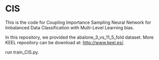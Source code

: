 # CIS
This is the code for Coupling Importance Sampling Neural Network for Imbalanced Data Classification with Multi-Level Learning bias.

In this repository, we provided the abalone_3_vs_11_5_fold dataset. More KEEL repository can be download at: http://www.keel.es/.

run train_CIS.py.

